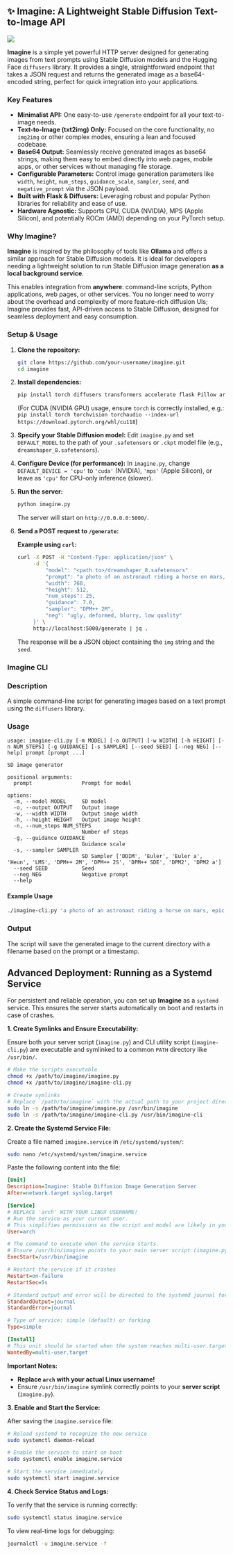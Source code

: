 ## ✨ Imagine: A Lightweight Stable Diffusion Text-to-Image API

![](logo.png)

**Imagine** is a simple yet powerful HTTP server designed for generating images from text prompts using Stable Diffusion models and the Hugging Face `diffusers` library. It provides a single, straightforward endpoint that takes a JSON request and returns the generated image as a base64-encoded string, perfect for quick integration into your applications.

### Key Features

*   **Minimalist API:** One easy-to-use `/generate` endpoint for all your text-to-image needs.
*   **Text-to-Image (txt2img) Only:** Focused on the core functionality, no `img2img` or other complex modes, ensuring a lean and focused codebase.
*   **Base64 Output:** Seamlessly receive generated images as base64 strings, making them easy to embed directly into web pages, mobile apps, or other services without managing file storage.
*   **Configurable Parameters:** Control image generation parameters like `width`, `height`, `num_steps`, `guidance_scale`, `sampler`, `seed`, and `negative_prompt` via the JSON payload.
*   **Built with Flask & Diffusers:** Leveraging robust and popular Python libraries for reliability and ease of use.
*   **Hardware Agnostic:** Supports CPU, CUDA (NVIDIA), MPS (Apple Silicon), and potentially ROCm (AMD) depending on your PyTorch setup.

### Why Imagine?

**Imagine** is inspired by the philosophy of tools like **Ollama** and offers a similar approach for Stable Diffusion models. It is ideal for developers needing a lightweight solution to run Stable Diffusion image generation **as a local background service**.

This enables integration from **anywhere**: command-line scripts, Python applications, web pages, or other services. You no longer need to worry about the overhead and complexity of more feature-rich diffusion UIs; Imagine provides fast, API-driven access to Stable Diffusion, designed for seamless deployment and easy consumption.

### Setup & Usage

1.  **Clone the repository:**
    ```bash
    git clone https://github.com/your-username/imagine.git
    cd imagine
    ```

2.  **Install dependencies:**
    ```bash
    pip install torch diffusers transformers accelerate flask Pillow argparse requests base64
    ```
    (For CUDA (NVIDIA GPU) usage, ensure `torch` is correctly installed, e.g.: `pip install torch torchvision torchaudio --index-url https://download.pytorch.org/whl/cu118`)

3.  **Specify your Stable Diffusion model:**
    Edit `imagine.py` and set `DEFAULT_MODEL` to the path of your `.safetensors` or `.ckpt` model file (e.g., `dreamshaper_8.safetensors`).

4.  **Configure Device (for performance):**
    In `imagine.py`, change `DEFAULT_DEVICE = 'cpu'` to `'cuda'` (NVIDIA), `'mps'` (Apple Silicon), or leave as `'cpu'` for CPU-only inference (slower).

5.  **Run the server:**
    ```bash
    python imagine.py
    ```
    The server will start on `http://0.0.0.0:5000/`.

6.  **Send a POST request to `/generate`:**

    **Example using `curl`:**
    ```bash
    curl -X POST -H "Content-Type: application/json" \
         -d '{
             "model": "<path to>/dreamshaper_8.safetensors"
             "prompt": "a photo of an astronaut riding a horse on mars, epic, cinematic, detailed",
             "width": 768,
             "height": 512,
             "num_steps": 25,
             "guidance": 7.0,
             "sampler": "DPM++ 2M",
             "neg": "ugly, deformed, blurry, low quality"
         }' \
         http://localhost:5000/generate | jq .
    ```

    The response will be a JSON object containing the `img` string and the `seed`.

### Imagine CLI

### Description

A simple command-line script for generating images based on a text prompt using the `diffusers` library.

### Usage

```
usage: imagine-cli.py [-m MODEL] [-o OUTPUT] [-w WIDTH] [-h HEIGHT] [-n NUM_STEPS] [-g GUIDANCE] [-s SAMPLER] [--seed SEED] [--neg NEG] [--help] prompt [prompt ...]

SD image generator

positional arguments:
  prompt                Prompt for model

options:
  -m, --model MODEL     SD model
  -o, --output OUTPUT   Output image
  -w, --width WIDTH     Output image width
  -h, --height HEIGHT   Output image height
  -n, --num_steps NUM_STEPS
                        Number of steps
  -g, --guidance GUIDANCE
                        Guidance scale
  -s, --sampler SAMPLER
                        SD Sampler ['DDIM', 'Euler', 'Euler a', 'Heun', 'LMS', 'DPM++ 2M', 'DPM++ 2S', 'DPM++ SDE', 'DPM2', 'DPM2 a']
  --seed SEED           Seed
  --neg NEG             Negative prompt
  --help
```

#### Example Usage

```bash
./imagine-cli.py 'a photo of an astronaut riding a horse on mars, epic, cinematic, detailed' -w 768 -h 512 -n 25 -g 7.0 -s 'DPM++ 2M' --neg 'ugly, deformed, blurry, low quality'
```

### Output

The script will save the generated image to the current directory with a filename based on the prompt or a timestamp.

## Advanced Deployment: Running as a Systemd Service

For persistent and reliable operation, you can set up **Imagine** as a `systemd` service. This ensures the server starts automatically on boot and restarts in case of crashes.

**1. Create Symlinks and Ensure Executability:**

Ensure both your server script (`imagine.py`) and CLI utility script (`imagine-cli.py`) are executable and symlinked to a common `PATH` directory like `/usr/bin/`.

```bash
# Make the scripts executable
chmod +x /path/to/imagine/imagine.py
chmod +x /path/to/imagine/imagine-cli.py

# Create symlinks
# Replace `/path/to/imagine` with the actual path to your project directory if different
sudo ln -s /path/to/imagine/imagine.py /usr/bin/imagine
sudo ln -s /path/to/imagine/imagine-cli.py /usr/bin/imagine-cli
```

**2. Create the Systemd Service File:**

Create a file named `imagine.service` in `/etc/systemd/system/`:

```bash
sudo nano /etc/systemd/system/imagine.service
```

Paste the following content into the file:

```ini
[Unit]
Description=Imagine: Stable Diffusion Image Generation Server
After=network.target syslog.target

[Service]
# REPLACE 'arch' WITH YOUR LINUX USERNAME!
# Run the service as your current user.
# This simplifies permissions as the script and model are likely in your home directory.
User=arch

# The command to execute when the service starts.
# Ensure /usr/bin/imagine points to your main server script (imagine.py).
ExecStart=/usr/bin/imagine

# Restart the service if it crashes
Restart=on-failure
RestartSec=5s

# Standard output and error will be directed to the systemd journal for easy debugging
StandardOutput=journal
StandardError=journal

# Type of service: simple (default) or forking
Type=simple

[Install]
# This unit should be started when the system reaches multi-user.target (normal boot)
WantedBy=multi-user.target
```

**Important Notes:**
*   **Replace `arch` with your actual Linux username!**
*   Ensure `/usr/bin/imagine` symlink correctly points to your **server script** (`imagine.py`).

**3. Enable and Start the Service:**

After saving the `imagine.service` file:

```bash
# Reload systemd to recognize the new service
sudo systemctl daemon-reload

# Enable the service to start on boot
sudo systemctl enable imagine.service

# Start the service immediately
sudo systemctl start imagine.service
```

**4. Check Service Status and Logs:**

To verify that the service is running correctly:

```bash
sudo systemctl status imagine.service
```

To view real-time logs for debugging:

```bash
journalctl -u imagine.service -f
```